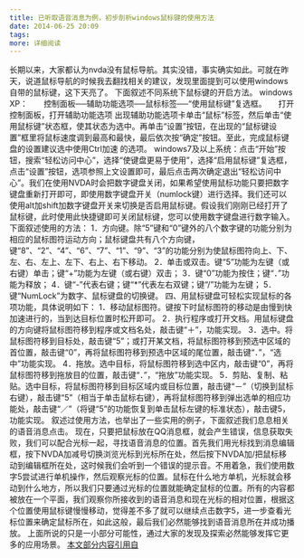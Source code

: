 ```yaml
---
title: 已听取语音消息为例，初步剖析windows鼠标键的使用方法
date: 2014-06-25 20:09
tags:
more: 详细阅读
---
```

长期以来，大家都认为nvda没有鼠标导航。其实没错，事实确实如此。可就在昨天，说道鼠标导航的时候我去翻找相关的建议，发现里面提到可以使用windows自带的鼠标键，这下天亮了。
下面叙述不同系统下鼠标键的开启方法。
windows XP：　　控制面板──辅助功能选项──鼠标标签──“使用鼠标键”复选框。　　打开控制面板，打开辅助功能选项
出现辅助功能选项卡单击“鼠标”标签，然后单击“使用鼠标键”状态框，使其状态为选中。再单击“设置”按钮，在出现的“鼠标键设置”框里将鼠标速度调到最高和最快，最后依次按“确定”按钮。至此，完成鼠标键盘的设置建议选中使用Ctrl加速 的选项。
windows7及以上系统：点击“开始”按钮，搜索“轻松访问中心”，选择“使键盘更易于使用”，选择“启用鼠标键”复选框，点击“设置”按钮，选项参照上文设置即可，最后点击两次确定退出“轻松访问中心”。我们在使用NVDA时会把数字键盘关闭，如果希望使用鼠标功能只要把数字键盘重新打开即可，即使用数字键盘开关（numlock键）进行选择。我们还可以使用alt加shift加数字键盘开关来切换是否启用鼠标键。假设我们刚刚已经打开了鼠标键，此时使用此快捷键即可关闭鼠标键，您可以使用数字键盘进行数字输入。下面叙述使用的方法：
1．方向键。除“5”键和“0”键外的八个数字键的功能分别为相应的鼠标图符运动方向；鼠标键盘共有八个方向键，键“8”、“2”、“4”、“6”、“7”、“1”、“9”、“3”的功能分别为使鼠标图符向上、下、左、右、左上、左下、右上、右下移动。
2．单击或双击。键“5”功能为左键（或右键）单击；键“+”功能为左键（或右键）双击；
3．键“0”功能为按住；键“．”功能为释放；
4．键“-”代表右键；键“*”代表左右双键；键“/”功能为左键；
5．键“NumLock”为数字、鼠标键盘的切换键。
四、用鼠标键盘可轻松实现鼠标的各项功能，具体说明如下：
1．移动鼠标图符。键按下时鼠标图符的移动是由慢到快加速进行的，当到达目标位置时松开即可。
2．执行程序或打开文档。用鼠标键盘的方向键将鼠标图符移到程序或文档名处，敲击键“＋”，功能实现。
3．选中。将鼠标图符移到目标处，敲击键“5”；或打开某文档，将鼠标图符移到预选中区域的首位置，敲击键“0”，再将鼠标图符移到预选中区域的尾位置，敲击键“．”，“选中”功能实现。 
4．拖放。选中目标，将鼠标图符移到选中区内，敲击键“0”，再将鼠标图符移到拖放目的位置，敲击键“．”，“拖放”功能实现。 
5．剪贴、复制、粘贴。选中目标，将鼠标图符移到目标区域内或目标位置，敲击键“－”（切换到鼠标右键），敲击键“5”（相当于单击鼠标右键），再将鼠标图符移到弹出选单的相应功能处，敲击键“／”（将键“5”的功能恢复到单击鼠标左键的标准状态），敲击键5，功能实现。
叙述过使用方法，也举出了一些实用的例子，下面叙述我们息息相关的语音消息点击。
现在，只要把鼠标放在QQ消息框，就会产生错误，信息获取失败，我们可以配合光标一起，寻找语音消息的位置。首先我们用光标找到消息编辑框，按下NVDA加减号切换浏览光标到光标所在处，然后按下NVDA加/把鼠标移动到编辑框所在处，这时候我们会听到一个错误的提示音。不用着急，我们使用数字5尝试进行单机操作，然后观察光标的位置。鼠标在什么地方单机，光标就会移动到什么地方，所以我们只要通过光标的位置就能确定鼠标的位置。所有的内容都被放在一个平面，我们观察你所接收到的语音消息和现在光标的相对位置，根据这个位置使用鼠标键慢慢移动，觉得差不多了就可以继续点击数字5，进一步查看光标位置来确定鼠标所在，如此这般，最后我们必然能够找到语音消息所在并成功播放。
上面所说的只是一小部分可能性，通过大家的发现及探索必然能够发挥它更多的应用场景。
[本文部分内容引用自](http://www.pep.com.cn/xxjs/jszj/jsjl/201107/t20110721_1058456.htm)